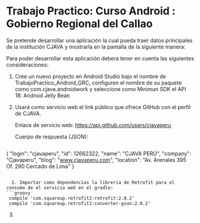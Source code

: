# Trabajo Practico: Curso Android : Gobierno Regional del Callao

Se pretende desarrollar una aplicación la cual pueda traer datos principales de la institución CJAVA y mostrarla en la pantalla de la siguiente manera:

Para poder desarrollar esta aplicación debera tener en cuenta las siguientes consideraciones:

1. Cree un nuevo proyecto en Android Studio bajo el nombre de TrabajoPractico_Android_GRC, configuren el nombre de su paquete como com.cjava.androidwork y  seleccione como Minimun SDK el API 18: Android Jelly Bean

1. Usará como servicio web el link público que ofrece GitHub con el perfil de CJAVA.

      Enlace de servicio web: https://api.github.com/users/cjavaperu
      
      Cuerpo de respuesta (JSON):
      
      ```json
{
  "login": "cjavaperu",
  "id": 12662322,
  "name": "CJAVA PERÚ",
  "company": "Cjavaperu",
  "blog": "www.cjavaperu.com",
  "location": "Av. Arenales 395 Of. 290 Cercado de Lima"
}
```
  
  2. Importar como dependencias la libreria de Retrofit para el consumo de el servicio web en el gradle:
```groovy
 compile 'com.squareup.retrofit2:retrofit:2.0.2'
 compile 'com.squareup.retrofit2:converter-gson:2.0.2'
 ```
  
      3. 
     


